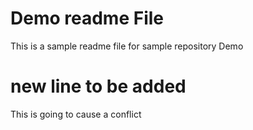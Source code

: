 # Demo readme File

This is a sample readme file for sample repository Demo

# new line to be added

This is going to cause a conflict
